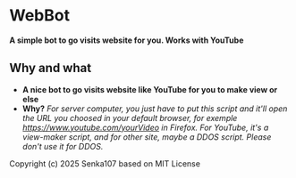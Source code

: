 # WebBot
**A simple bot to go visits website for you. Works with YouTube**
## Why and what
- **A nice bot to go visits website like YouTube for you to make view or else**
- **Why?** *For server computer, you just have to put this script and it'll open the URL you choosed in your default browser, for exemple https://www.youtube.com/yourVideo in Firefox. For YouTube, it's a view-maker script, and for other site, maybe a DDOS script. Please don't use it for DDOS.*

Copyright (c) 2025 Senka107 based on MIT License
